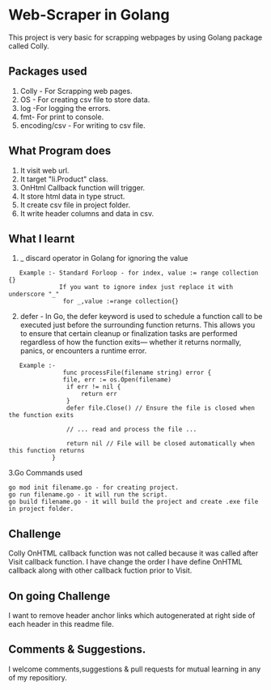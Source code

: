 # Web-Scraper in Golang
This project is very basic for scrapping webpages by using Golang package called Colly.

## Packages used
1. Colly - For Scrapping web pages.
2. OS - For creating csv file to store data.
3. log -For logging the errors.
4. fmt- For print to console.
5. encoding/csv - For writing to csv file.

## What Program does
1. It visit web url.
2. It target "li.Product" class.
3. OnHtml Callback function will trigger.
4. It store html data in type struct.
5. It create csv file in project folder.
6. It write header columns and data in csv.

## What I learnt
1. _ discard operator in Golang for ignoring the value
```
   Example :- Standard Forloop - for index, value := range collection {}
              If you want to ignore index just replace it with underscore "_"
               for _,value :=range collection{}
```
2. defer - In Go, the defer keyword is used to schedule a function call to be executed just before the surrounding function returns.
           This allows you to ensure that certain cleanup or finalization tasks are performed regardless of how the function exits—
           whether it returns normally, panics, or encounters a runtime error.
```
   Example :-
               func processFile(filename string) error {
               file, err := os.Open(filename)
                if err != nil {
                    return err
                }
                defer file.Close() // Ensure the file is closed when the function exits
            
                // ... read and process the file ...
            
                return nil // File will be closed automatically when this function returns
            }
```
3.Go Commands used
```
go mod init filename.go - for creating project.
go run filename.go - it will run the script.
go build filename.go - it will build the project and create .exe file in project folder.
```
## Challenge
Colly OnHTML callback function was not called because it was called after Visit callback function.
I have change the order I have define OnHTML callback along with other callback fuction prior to Visit.

## On going Challenge
I want to remove header anchor links which autogenerated at right side of each header in this readme file.

## Comments & Suggestions.
I welcome comments,suggestions & pull requests for mutual learning in any of my repositiory.
   
              

